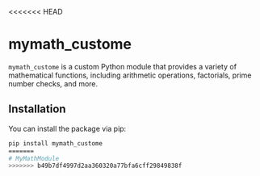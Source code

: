 <<<<<<< HEAD
# mymath_custome

`mymath_custome` is a custom Python module that provides a variety of mathematical functions, including arithmetic operations, factorials, prime number checks, and more.

## Installation

You can install the package via pip:

```bash
pip install mymath_custome
=======
# MyMathModule
>>>>>>> b49b7df4997d2aa360320a77bfa6cff29849838f
